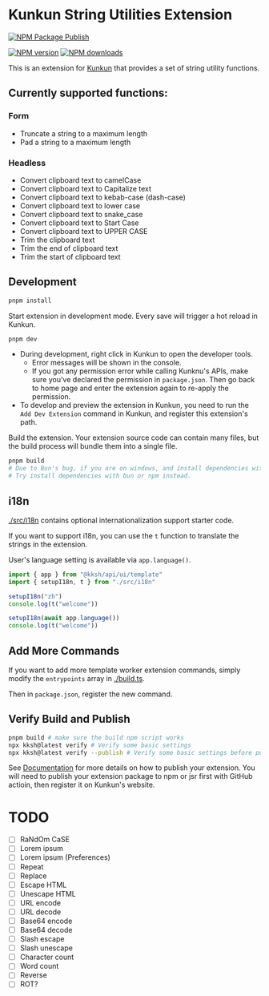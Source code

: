 # Kunkun String Utilities Extension

[![NPM Package Publish](https://github.com/NaN72dev/kunkun-ext-string-utils/actions/workflows/npm-publish.yml/badge.svg)](https://github.com/NaN72dev/kunkun-ext-string-utils/actions/workflows/npm-publish.yml)

<span class="badge-npmversion"><a href="https://www.npmjs.com/package/kunkun-ext-string-utils" title="View this project on NPM"><img src="https://img.shields.io/npm/v/kunkun-ext-string-utils.svg" alt="NPM version" /></a></span>
<span class="badge-npmdownloads"><a href="https://www.npmjs.com/package/kunkun-ext-string-utils" title="View this project on NPM"><img src="https://img.shields.io/npm/dm/kunkun-ext-string-utils.svg" alt="NPM downloads" /></a></span>

This is an extension for [Kunkun](https://docs.kunkun.sh/) that provides a set of string utility functions.

## Currently supported functions:

### Form
- Truncate a string to a maximum length
- Pad a string to a maximum length

### Headless
- Convert clipboard text to camelCase
- Convert clipboard text to Capitalize text
- Convert clipboard text to kebab-case (dash-case)
- Convert clipboard text to lower case
- Convert clipboard text to snake_case
- Convert clipboard text to Start Case
- Convert clipboard text to UPPER CASE
- Trim the clipboard text
- Trim the end of clipboard text
- Trim the start of clipboard text

## Development

```bash
pnpm install
```

Start extension in development mode. Every save will trigger a hot reload in Kunkun.

```bash
pnpm dev
```

- During development, right click in Kunkun to open the developer tools.
  - Error messages will be shown in the console.
  - If you got any permission error while calling Kunknu's APIs, make sure you've declared the permission in `package.json`. Then go back to home page and enter the extension again to re-apply the permission.
- To develop and preview the extension in Kunkun, you need to run the `Add Dev Extension` command in Kunkun, and register this extension's path.

Build the extension. Your extension source code can contain many files, but the build process will bundle them into a single file.

```bash
pnpm build
# Due to Bun's bug, if you are on windows, and install dependencies with pnpm, you may get error during build.
# Try install dependencies with bun or npm instead.
```

## i18n

[./src/i18n](./src/i18n/) contains optional internationalization support starter code.

If you want to support i18n, you can use the `t` function to translate the strings in the extension.

User's language setting is available via `app.language()`.

```ts
import { app } from "@kksh/api/ui/template"
import { setupI18n, t } from "./src/i18n"

setupI18n("zh")
console.log(t("welcome"))

setupI18n(await app.language())
console.log(t("welcome"))
```

## Add More Commands

If you want to add more template worker extension commands, simply modify the `entrypoints` array in [./build.ts](./build.ts).

Then in `package.json`, register the new command.

## Verify Build and Publish

```bash
pnpm build # make sure the build npm script works
npx kksh@latest verify # Verify some basic settings
npx kksh@latest verify --publish # Verify some basic settings before publishing
```

See [Documentation](https://docs.kunkun.sh/guides/extensions/publish/design/) for more details on how to publish your extension. You will need to publish your extension package to npm or jsr first with GitHub actioin, then register it on Kunkun's website.


# TODO
- [ ] RaNdOm CaSE
- [ ] Lorem ipsum
- [ ] Lorem ipsum (Preferences)
- [ ] Repeat
- [ ] Replace
- [ ] Escape HTML
- [ ] Unescape HTML
- [ ] URL encode
- [ ] URL decode
- [ ] Base64 encode
- [ ] Base64 decode
- [ ] Slash escape
- [ ] Slash unescape
- [ ] Character count
- [ ] Word count
- [ ] Reverse
- [ ] ROT?
